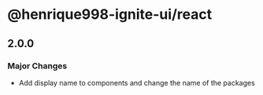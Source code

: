 # @henrique998-ignite-ui/react

## 2.0.0

### Major Changes

- Add display name to components and change the name of the packages
